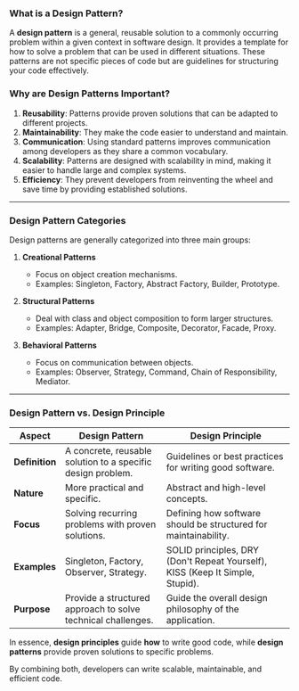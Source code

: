### **What is a Design Pattern?**

A **design pattern** is a general, reusable solution to a commonly occurring problem within a given context in software design. It provides a template for how to solve a problem that can be used in different situations. These patterns are not specific pieces of code but are guidelines for structuring your code effectively.

### **Why are Design Patterns Important?**

1. **Reusability**: Patterns provide proven solutions that can be adapted to different projects.
2. **Maintainability**: They make the code easier to understand and maintain.
3. **Communication**: Using standard patterns improves communication among developers as they share a common vocabulary.
4. **Scalability**: Patterns are designed with scalability in mind, making it easier to handle large and complex systems.
5. **Efficiency**: They prevent developers from reinventing the wheel and save time by providing established solutions.

---

### **Design Pattern Categories**

Design patterns are generally categorized into three main groups:

1. **Creational Patterns**
   - Focus on object creation mechanisms.
   - Examples: Singleton, Factory, Abstract Factory, Builder, Prototype.

2. **Structural Patterns**
   - Deal with class and object composition to form larger structures.
   - Examples: Adapter, Bridge, Composite, Decorator, Facade, Proxy.

3. **Behavioral Patterns**
   - Focus on communication between objects.
   - Examples: Observer, Strategy, Command, Chain of Responsibility, Mediator.

---

### **Design Pattern vs. Design Principle**

| **Aspect**           | **Design Pattern**                                             | **Design Principle**                                             |
|-----------------------|---------------------------------------------------------------|-------------------------------------------------------------------|
| **Definition**        | A concrete, reusable solution to a specific design problem.   | Guidelines or best practices for writing good software.          |
| **Nature**            | More practical and specific.                                  | Abstract and high-level concepts.                                |
| **Focus**             | Solving recurring problems with proven solutions.             | Defining how software should be structured for maintainability.  |
| **Examples**          | Singleton, Factory, Observer, Strategy.                       | SOLID principles, DRY (Don't Repeat Yourself), KISS (Keep It Simple, Stupid). |
| **Purpose**           | Provide a structured approach to solve technical challenges.  | Guide the overall design philosophy of the application.          |

In essence, **design principles** guide **how** to write good code, while **design patterns** provide proven solutions to specific problems. 

By combining both, developers can write scalable, maintainable, and efficient code.




<!-- i need to explain FactoryMethod Design Pattern and  what porblem it sovle with real world exmaple problem and exmaple that -->

<!-- // vendor/bin/phpunit --filter -->